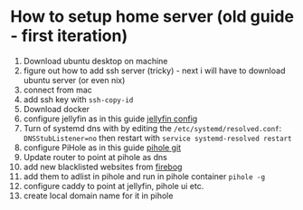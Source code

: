 # How to setup home server (old guide - first iteration)

1. Download ubuntu desktop on machine
2. figure out how to add ssh server (tricky) - next i will have to download ubuntu server (or even nix)
3. connect from mac
4. add ssh key with `ssh-copy-id`
5. Download docker
6. configure jellyfin as in this guide [jellyfin config](https://pimylifeup.com/jellyfin-docker/)
7. Turn of systemd dns with by editing the `/etc/systemd/resolved.conf`: `DNSStubListener=no` then restart with `service systemd-resolved restart`
8. configure PiHole as in this guide [pihole git](https://github.com/pi-hole/docker-pi-hole?tab=readme-ov-file)
9. Update router to point at pihole as dns
10. add new blacklisted websites from [firebog](https://v.firebog.net/hosts/lists.php)
11. add them to adlist in pihole and run in pihole container `pihole -g`
12. configure caddy to point at jellyfin, pihole ui etc.
13. create local domain name for it in pihole
